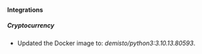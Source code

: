 #### Integrations
##### Cryptocurrency
- Updated the Docker image to: *demisto/python3:3.10.13.80593*.
